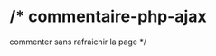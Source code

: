 /* commentaire-php-ajax
====================

commenter sans rafraichir la page */
<?php
$connect = mysql_connect('localhost','root','') or die('error connecter');
mysql_select_db('php') or die('error select');


if(isset($_POST['message'])&&isset($_POST['username']))
{
  $username = mysql_real_escape_string($_POST['username']);
	$message = mysql_real_escape_string($_POST['message']);

	$query = mysql_query("INSERT INTO livredor(id,username,message) VALUES('','$username','$message')") or die('error de insetr');
}

?>
